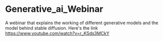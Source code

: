 # Generative_ai_Webinar
A webinar that explains the working of different generative models and the model behind stable diffusion.
Here's the link https://www.youtube.com/watch?v=r_KSds3MCkY
